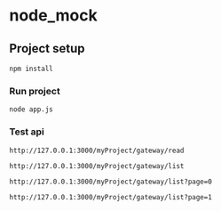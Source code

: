 # node_mock

## Project setup
```
npm install
```

### Run project
```
node app.js
```

### Test api
```
http://127.0.0.1:3000/myProject/gateway/read
```

```
http://127.0.0.1:3000/myProject/gateway/list
```

```
http://127.0.0.1:3000/myProject/gateway/list?page=0
```

```
http://127.0.0.1:3000/myProject/gateway/list?page=1
```
